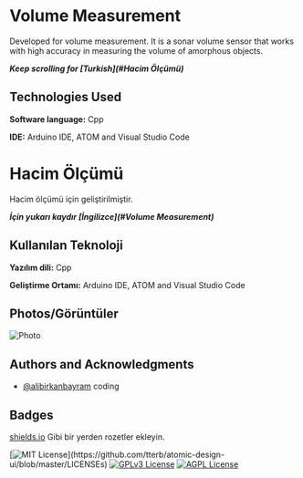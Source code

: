 
# Volume Measurement

Developed for volume measurement. It is a sonar volume sensor that works with high accuracy in measuring the volume of amorphous objects.

***Keep scrolling for [Turkish](#Hacim Ölçümü)***

  
## Technologies Used

**Software language:** Cpp

**IDE:** Arduino IDE, ATOM and Visual Studio Code


# Hacim Ölçümü

Hacim ölçümü için geliştirilmiştir.

***İçin yukarı kaydır [İngilizce](#Volume Measurement)***

  
## Kullanılan Teknoloji

**Yazılım dili:** Cpp

**Geliştirme Ortamı:** Arduino IDE, ATOM and Visual Studio Code
  
## Photos/Görüntüler

![Photo](url)
  
  
## Authors and Acknowledgments

- [@alibirkanbayram](https://www.github.com/alibirkanbayram) coding

  
## Badges

[shields.io](https://shields.io/) Gibi bir yerden rozetler ekleyin.

[![MIT License](https://img.shields.io/apm/l/atomic-design-ui.svg?)](https://github.com/tterb/atomic-design-ui/blob/master/LICENSEs)
[![GPLv3 License](https://img.shields.io/badge/License-GPL%20v3-yellow.svg)](https://opensource.org/licenses/)
[![AGPL License](https://img.shields.io/badge/license-AGPL-blue.svg)](http://www.gnu.org/licenses/agpl-3.0)
